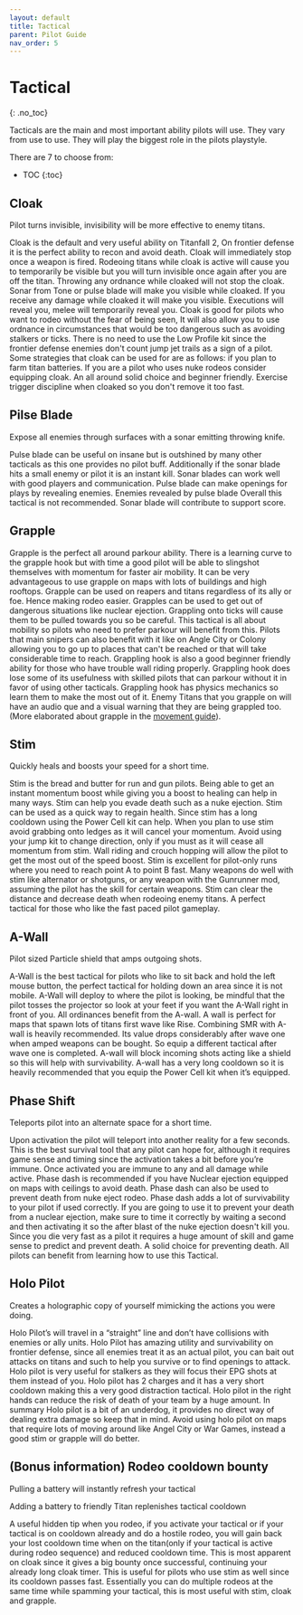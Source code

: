 ```yaml
---
layout: default
title: Tactical
parent: Pilot Guide
nav_order: 5
---
```


# Tactical
{: .no_toc}

Tacticals are the main and most important ability pilots will use. They vary from use to use. They will play the biggest role in the pilots playstyle.

There are 7 to choose from:

- TOC
{:toc}

## Cloak

Pilot turns invisible, invisibility will be more effective to enemy titans.

Cloak is the default and very useful ability on Titanfall 2, On frontier defense it is the perfect ability to recon and avoid death. Cloak will immediately stop once a weapon is fired. Rodeoing titans while cloak is active will cause you to temporarily be visible but you will turn invisible once again after you are off the titan. Throwing any ordnance while cloaked will not stop the cloak. Sonar from Tone or pulse blade will make you visible while cloaked. If you receive any damage while cloaked it will make you visible. Executions will reveal you, melee will temporarily reveal you. Cloak is good for pilots who want to rodeo without the fear of being seen, It will also allow you to use ordnance in circumstances that would be too dangerous such as avoiding stalkers or ticks. There is no need to use the Low Profile kit since the frontier defense enemies don't count jump jet trails as a sign of a pilot. Some strategies that cloak can be used for are as follows: if you plan to farm titan batteries. If you are a pilot who uses nuke rodeos consider equipping cloak. An all around solid choice and beginner friendly. Exercise trigger discipline when cloaked so you don't remove it too fast.

## Pilse Blade

Expose all enemies through surfaces with a sonar emitting throwing knife.

Pulse blade can be useful on insane but is outshined by many other tacticals as this one provides no pilot buff. Additionally if the sonar blade hits a small enemy or pilot it is an instant kill. Sonar blades can work well with good players and communication. Pulse blade can make openings for plays by revealing enemies. Enemies revealed by pulse blade Overall this tactical is not recommended. Sonar blade will contribute to support score.

## Grapple

Grapple is the perfect all around parkour ability. There is a learning curve to the grapple hook but with time a good pilot will be able to slingshot themselves with momentum for faster air mobility. It can be very advantageous to use grapple on maps with lots of buildings and high rooftops. Grapple can be used on reapers and titans regardless of its ally or foe. Hence making rodeo easier. Grapples can be used to get out of dangerous situations like nuclear ejection. Grappling onto ticks will cause them to be pulled towards you so be careful. This tactical is all about mobility so pilots who need to prefer parkour will benefit from this. Pilots that main snipers can also benefit with it like on Angle City or Colony allowing you to go up to places that can't be reached or that will take considerable time to reach. Grappling hook is also a good beginner friendly ability for those who have trouble wall riding properly. Grappling hook does lose some of its usefulness with skilled pilots that can parkour without it in favor of using other tacticals. Grappling hook has physics mechanics so learn them to make the most out of it. Enemy Titans that you grapple on will have an audio que and a visual warning that they are being grappled too. (More elaborated about grapple in the [movement guide]).

## Stim

Quickly heals and boosts your speed for a short time.

Stim is the bread and butter for run and gun pilots. Being able to get an instant momentum boost while giving you a boost to healing can help in many ways. Stim can help you evade death such as a nuke ejection. Stim can be used as a quick way to regain health. Since stim has a long cooldown using the Power Cell kit can help. When you plan to use stim avoid grabbing onto ledges as it will cancel your momentum. Avoid using your jump kit to change direction, only if you must as it will cease all momentum from stim. Wall riding and crouch hopping will allow the pilot to get the most out of the speed boost. Stim is excellent for pilot-only runs where you need to reach point A to point B fast. Many weapons do well with stim like alternator or shotguns, or any weapon with the Gunrunner mod, assuming the pilot has the skill for certain weapons. Stim can clear the distance and decrease death when rodeoing enemy titans. A perfect tactical for those who like the fast paced pilot gameplay.

## A-Wall

Pilot sized Particle shield that amps outgoing shots.

A-Wall is the best tactical for pilots who like to sit back and hold the left mouse button, the perfect tactical for holding down an area since it is not mobile. A-Wall will deploy to where the pilot is looking, be mindful that the pilot tosses the projector so look at your feet if you want the A-Wall right in front of you. All ordinances benefit from the A-wall. A wall is perfect for maps that spawn lots of titans first wave like Rise. Combining SMR with A-wall is heavily recommended. Its value drops considerably after wave one when amped weapons can be bought. So equip a different tactical after wave one is completed. A-wall will block incoming shots acting like a shield so this will help with survivability. A-wall has a very long cooldown so it is heavily recommended that you equip the Power Cell kit when it’s equipped.

## Phase Shift

Teleports pilot into an alternate space for a short time.

Upon activation the pilot will teleport into another reality for a few seconds. This is the best survival tool that any pilot can hope for, although it requires game sense and timing since the activation takes a bit before you’re immune. Once activated you are immune to any and all damage while active. Phase dash is recommended if you have Nuclear ejection equipped on maps with ceilings to avoid death. Phase dash can also be used to prevent death from nuke eject rodeo. Phase dash adds a lot of survivability to your pilot if used correctly. If you are going to use it to prevent your death from a nuclear ejection, make sure to time it correctly by waiting a second and then activating it so the after blast of the nuke ejection doesn't kill you. Since you die very fast as a pilot it requires a huge amount of skill and game sense to predict and prevent death. A solid choice for preventing death. All pilots can benefit from learning how to use this Tactical.

## Holo Pilot

Creates a holographic copy of yourself mimicking the actions you were doing.

Holo Pilot’s will travel in a “straight” line and don’t have collisions with enemies or ally units. Holo Pilot has amazing utility and survivability on frontier defense, since all enemies treat it as an actual pilot, you can bait out attacks on titans and such to help you survive or to find openings to attack. Holo pilot is very useful for stalkers as they will focus their EPG shots at them instead of you. Holo pilot has 2 charges and it has a very short cooldown making this a very good distraction tactical. Holo pilot in the right hands can reduce the risk of death of your team by a huge amount. In summary Holo pilot is a bit of an underdog, it provides no direct way of dealing extra damage so keep that in mind. Avoid using holo pilot on maps that require lots of moving around like Angel City or War Games, instead a good stim or grapple will do better.

## (Bonus information) Rodeo cooldown bounty

Pulling a battery will instantly refresh your tactical

Adding a battery to friendly Titan replenishes tactical cooldown

A useful hidden tip when you rodeo, if you activate your tactical or if your tactical is on cooldown already and do a hostile rodeo, you will gain back your lost cooldown time when on the titan(only if your tactical is active during rodeo sequence) and reduced cooldown time. This is most apparent on cloak since it gives a big bounty once successful, continuing your already long cloak timer. This is useful for pilots who use stim as well since its cooldown passes fast. Essentially you can do multiple rodeos at the same time while spamming your tactical, this is most useful with stim, cloak and grapple.

[movement guide]: /frontier-biz/pilotguide/
